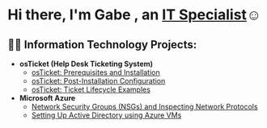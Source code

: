 <h1>Hi there, I'm Gabe , an <a href="https://www.linkedin.com/in/gabriel-v-6b31b12b6/">IT Specialist</a>☺</h1>

<h2>👨‍💻 Information Technology Projects:</h2>

- <b>osTicket (Help Desk Ticketing System)</b>
  - [osTicket: Prerequisites and Installation](https://github.com/Gabe07737/osTicket-Prerequisites-and-Installation-)
  - [osTicket: Post-Installation Configuration](https://github.com/Gabe07737/osTicket-Post-Configuration-Setup)
  - [osTicket: Ticket Lifecycle Examples](https://github.com/Gabe07737/osTicket-Lifecycle-Examples-Setup)
- <b>Microsoft Azure</b>
  - [Network Security Groups (NSGs) and Inspecting Network Protocols](https://github.com/Gabe07737/Network-Security-Groups-NSGs-and-Inspecting-Network-Protocols)
  - [Setting Up Active Directory using Azure VMs](https://github.com/Gabe07737/Setting-up-Active-Directory)
